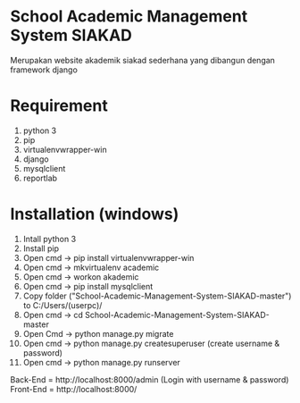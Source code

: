 # School Academic Management System SIAKAD

Merupakan website akademik siakad sederhana yang dibangun dengan framework django


# Requirement
1. python 3
2. pip
3. virtualenvwrapper-win
4. django
5. mysqlclient
6. reportlab

# Installation (windows)
1. Intall python 3
2. Install pip
3. Open cmd -> pip  install virtualenvwrapper-win
4. Open cmd -> mkvirtualenv academic
5. Open cmd -> workon akademic
6. Open cmd -> pip  install  mysqlclient
7. Copy folder ("School-Academic-Management-System-SIAKAD-master") to C:/Users/(userpc)/
8. Open cmd -> cd School-Academic-Management-System-SIAKAD-master
9. Open Cmd -> python manage.py migrate
10. Open cmd -> python   manage.py   createsuperuser (create username & password)
11. Open cmd -> python manage.py runserver

Back-End = http://localhost:8000/admin (Login with username & password)
Front-End = http://localhost:8000/


